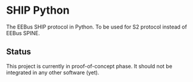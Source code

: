 # SHIP Python

The EEBus SHIP protocol in Python. To be used for S2 protocol instead of EEBus SPINE.

## Status
This project is currently in proof-of-concept phase. It should not be integrated in any other
software (yet).
